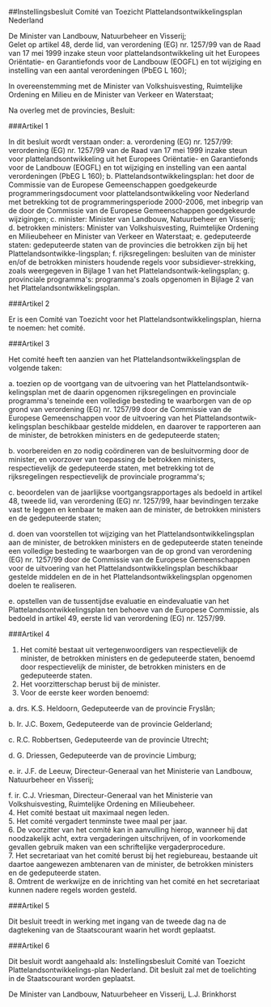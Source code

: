 <meta http-equiv='Content-Type' content='text/html; charset=utf-8' />

##Instellingsbesluit Comité van Toezicht Plattelandsontwikkelingsplan Nederland

De Minister van Landbouw, Natuurbeheer en Visserij;  
Gelet op artikel 48, derde lid, van verordening (EG) nr. 1257/99 van de Raad van 17 mei 1999 inzake steun voor plattelandsontwikkeling uit het Europees Oriëntatie- en Garantiefonds voor de Landbouw (EOGFL) en tot wijziging en instelling van een aantal verordeningen (PbEG L 160);

In overeenstemming met de Minister van Volkshuisvesting, Ruimtelijke Ordening en Milieu en de Minister van Verkeer en Waterstaat;

Na overleg met de provincies,
Besluit:     

###Artikel  1  

In dit besluit wordt verstaan onder:   a. verordening (EG) nr. 1257/99:   verordening (EG) nr. 1257/99 van de Raad van 17 mei 1999 inzake steun voor plattelandsontwikkeling uit het Europees Oriëntatie- en Garantiefonds voor de Landbouw (EOGFL) en tot wijziging en instelling van een aantal verordeningen (PbEG L 160);    b.  Plattelandsontwikkelingsplan:   het door de Commissie van de Europese Gemeenschappen goedgekeurde programmeringsdocument voor plattelandsontwikkeling voor Nederland met betrekking tot de programmeringsperiode 2000-2006, met inbegrip van de door de Commissie van de Europese Gemeenschappen goedgekeurde wijzigingen;    c. minister:   Minister van Landbouw, Natuurbeheer en Visserij;    d. betrokken ministers:   Minister van Volkshuisvesting, Ruimtelijke Ordening en Milieubeheer en Minister van Verkeer en Waterstaat;    e. gedeputeerde staten:   gedeputeerde staten van de provincies die betrokken zijn bij het Plattelandsontwikke-lingsplan;    f. rijksregelingen:   besluiten van de minister en/of de betrokken ministers houdende regels voor subsidiever-strekking, zoals weergegeven in Bijlage 1 van het Plattelandsontwik-kelingsplan;    g. provinciale programma's:   programma's zoals opgenomen in Bijlage 2 van het Plattelandsontwikkelingsplan.     

###Artikel  2  

Er is een Comité van Toezicht voor het Plattelandsontwikkelingsplan, hierna te noemen: het comité.  

###Artikel  3  

Het comité heeft ten aanzien van het Plattelandsontwikkelingsplan de volgende taken: 

a.  toezien op de voortgang van de uitvoering van het Plattelandsontwik-kelingsplan met de daarin opgenomen rijksregelingen en provinciale programma's teneinde een volledige besteding te waarborgen van de op grond van verordening (EG) nr. 1257/99 door de Commissie van de Europese Gemeenschappen voor de uitvoering van het Plattelandsontwik-kelingsplan beschikbaar gestelde middelen, en daarover te rapporteren aan de minister, de betrokken ministers en de gedeputeerde staten;  

b.  voorbereiden en zo nodig coördineren van de besluitvorming door de minister, en voorzover van toepassing de betrokken ministers, respectievelijk de gedeputeerde staten, met betrekking tot de rijksregelingen respectievelijk de provinciale programma's;  

c.  beoordelen van de jaarlijkse voortgangsrapportages als bedoeld in artikel 48, tweede lid, van verordening (EG) nr. 1257/99, haar bevindingen terzake vast te leggen en kenbaar te maken aan de minister, de betrokken ministers en de gedeputeerde staten;  

d.  doen van voorstellen tot wijziging van het Plattelandsontwikkelingsplan aan de minister, de betrokken ministers en de gedeputeerde staten teneinde een volledige besteding te waarborgen van de op grond van verordening (EG) nr. 1257/99 door de Commissie van de Europese Gemeenschappen voor de uitvoering van het Plattelandsontwikkelingsplan beschikbaar gestelde middelen en de in het Plattelandsontwikkelingsplan opgenomen doelen te realiseren.  

e.  opstellen van de tussentijdse evaluatie en eindevaluatie van het Plattelandsontwikkelingsplan ten behoeve van de Europese Commissie, als bedoeld in artikel 49, eerste lid van verordening (EG) nr. 1257/99.    

###Artikel  4  

1.  Het comité bestaat uit vertegenwoordigers van respectievelijk de minister, de betrokken ministers en de gedeputeerde staten, benoemd door respectievelijk de minister, de betrokken ministers en de gedeputeerde staten.   
2.  Het voorzitterschap berust bij de minister.   
3.  Voor de eerste keer worden benoemd: 

a.  drs. K.S. Heldoorn, Gedeputeerde van de provincie Fryslân;  

b.  Ir. J.C. Boxem, Gedeputeerde van de provincie Gelderland;  

c.  R.C. Robbertsen, Gedeputeerde van de provincie Utrecht;  

d.  G. Driessen, Gedeputeerde van de provincie Limburg;  

e.  ir. J.F. de Leeuw, Directeur-Generaal van het Ministerie van Landbouw, Natuurbeheer en Visserij;  

f.  ir. C.J. Vriesman, Directeur-Generaal van het Ministerie van Volkshuisvesting, Ruimtelijke Ordening en Milieubeheer.     
4.  Het comité bestaat uit maximaal negen leden.   
5.  Het comité vergadert tenminste twee maal per jaar.   
6.  De voorzitter van het comité kan in aanvulling hierop, wanneer hij dat noodzakelijk acht, extra vergaderingen uitschrijven, of in voorkomende gevallen gebruik maken van een schriftelijke vergaderprocedure.   
7.  Het secretariaat van het comité berust bij het regiebureau, bestaande uit daartoe aangewezen ambtenaren van de minister, de betrokken ministers en de gedeputeerde staten.   
8.  Omtrent de werkwijze en de inrichting van het comité en het secretariaat kunnen nadere regels worden gesteld.   

###Artikel  5  

Dit besluit treedt in werking met ingang van de tweede dag na de dagtekening van de Staatscourant waarin het wordt geplaatst.  

###Artikel  6  

Dit besluit wordt aangehaald als: Instellingsbesluit Comité van Toezicht Plattelandsontwikkelings-plan Nederland. 
Dit besluit zal met de toelichting in de Staatscourant worden geplaatst.   

De 
Minister van Landbouw, Natuurbeheer en Visserij, 
L.J. Brinkhorst      

